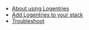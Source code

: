 <!-- usedin: [ _legacy_docker/AddOns] - post: -->


*   [About using Logentries](#about)
*   [Add Logentries to your stack](#add)
*   [Troubleshoot](#troubleshoot)

